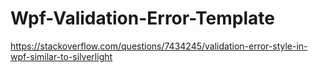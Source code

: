 # Wpf-Validation-Error-Template

https://stackoverflow.com/questions/7434245/validation-error-style-in-wpf-similar-to-silverlight
